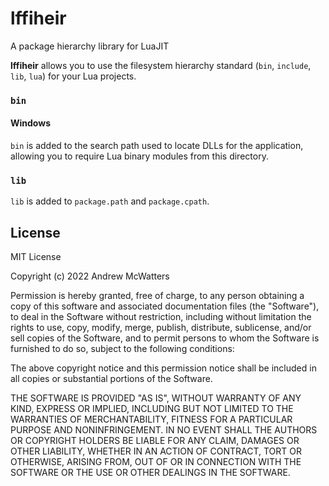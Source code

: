# lffiheir
A package hierarchy library for LuaJIT

**lffiheir** allows you to use the filesystem hierarchy standard (`bin`,
`include`, `lib`, `lua`) for your Lua projects.

### `bin`
#### Windows
`bin` is added to the search path used to locate DLLs for the application,
allowing you to require Lua binary modules from this directory.

### `lib`
`lib` is added to `package.path` and `package.cpath`.

## License
MIT License

Copyright (c) 2022 Andrew McWatters

Permission is hereby granted, free of charge, to any person obtaining a copy
of this software and associated documentation files (the "Software"), to deal
in the Software without restriction, including without limitation the rights
to use, copy, modify, merge, publish, distribute, sublicense, and/or sell
copies of the Software, and to permit persons to whom the Software is
furnished to do so, subject to the following conditions:

The above copyright notice and this permission notice shall be included in all
copies or substantial portions of the Software.

THE SOFTWARE IS PROVIDED "AS IS", WITHOUT WARRANTY OF ANY KIND, EXPRESS OR
IMPLIED, INCLUDING BUT NOT LIMITED TO THE WARRANTIES OF MERCHANTABILITY,
FITNESS FOR A PARTICULAR PURPOSE AND NONINFRINGEMENT. IN NO EVENT SHALL THE
AUTHORS OR COPYRIGHT HOLDERS BE LIABLE FOR ANY CLAIM, DAMAGES OR OTHER
LIABILITY, WHETHER IN AN ACTION OF CONTRACT, TORT OR OTHERWISE, ARISING FROM,
OUT OF OR IN CONNECTION WITH THE SOFTWARE OR THE USE OR OTHER DEALINGS IN THE
SOFTWARE.
